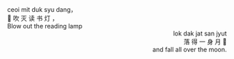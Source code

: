 
<br/>
<br/>
<br/>


<div align="left">
ceoi mit duk syu dang，
<br/>
📕 吹 灭 读 书 灯 ，
<br/>
Blow out the reading lamp
</div>

<div align="right">
lok dak jat san jyut 
<br/>
落 得 一 身 月 🌙
<br/>
and fall all over the moon.
</div>

<br/>
<br/>
<br/>










<!--


<div id="header" align="center">
  <img src="https://images-1305580547.cos.ap-guangzhou.myqcloud.com/giphy.gif" width="100"/>
</div>

![Snake animation](https://github.com/preethamb97/preethamb97/blob/output/github-contribution-grid-snake.svg)


<div align="center">
 正在播放 「 枫 —— 周杰伦 」
<br/>
🎵●━━━━━━─────── 2:11
<br/>
⇆ ◁ ❚❚ ▷ ↻
</div>



<p align="center"> <img src="https://github-readme-stats.vercel.app/api?username=5unnyWind&show_icons=true&theme=gotham" alt="preethamb97" />

**5unnyWind/5unnyWind** is a ✨ _special_ ✨ repository because its `README.md` (this file) appears on your GitHub profile.

Here are some ideas to get you started:

- 🔭 I’m currently working on ...
- 🌱 I’m currently learning ...
- 👯 I’m looking to collaborate on ...
- 🤔 I’m looking for help with ...
- 💬 Ask me about ...
- 📫 How to reach me: ...
- 😄 Pronouns: ...
- ⚡ Fun fact: ...
-->
